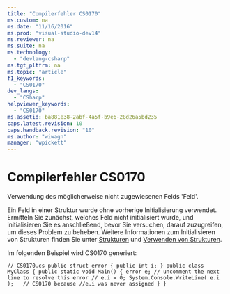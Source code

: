 ```yaml
---
title: "Compilerfehler CS0170"
ms.custom: na
ms.date: "11/16/2016"
ms.prod: "visual-studio-dev14"
ms.reviewer: na
ms.suite: na
ms.technology: 
  - "devlang-csharp"
ms.tgt_pltfrm: na
ms.topic: "article"
f1_keywords: 
  - "CS0170"
dev_langs: 
  - "CSharp"
helpviewer_keywords: 
  - "CS0170"
ms.assetid: ba881e38-2abf-4a5f-b9e6-28d26a5bd235
caps.latest.revision: 10
caps.handback.revision: "10"
ms.author: "wiwagn"
manager: "wpickett"
---
```

# Compilerfehler CS0170
Verwendung des möglicherweise nicht zugewiesenen Felds 'Feld'.  
  
 Ein Feld in einer Struktur wurde ohne vorherige Initialisierung verwendet. Ermitteln Sie zunächst, welches Feld nicht initialisiert wurde, und initialisieren Sie es anschließend, bevor Sie versuchen, darauf zuzugreifen, um dieses Problem zu beheben. Weitere Informationen zum Initialisieren von Strukturen finden Sie unter [Strukturen](../Topic/Structs%20\(C%23%20Programming%20Guide\).md) und [Verwenden von Strukturen](../Topic/Using%20Structs%20\(C%23%20Programming%20Guide\).md).  
  
 Im folgenden Beispiel wird CS0170 generiert:  
  
```  
// CS0170.cs public struct error { public int i; } public class MyClass { public static void Main() { error e; // uncomment the next line to resolve this error // e.i = 0; System.Console.WriteLine( e.i );   // CS0170 because //e.i was never assigned } }  
```